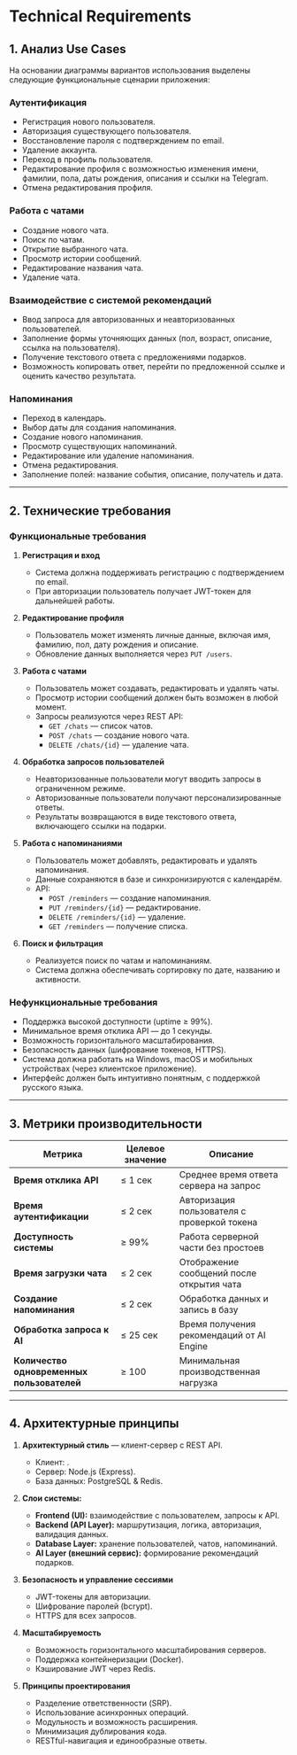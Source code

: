 # Technical Requirements

## 1. Анализ Use Cases

На основании диаграммы вариантов использования выделены следующие функциональные сценарии приложения:

### Аутентификация

- Регистрация нового пользователя.
- Авторизация существующего пользователя.
- Восстановление пароля с подтверждением по email.
- Удаление аккаунта.
- Переход в профиль пользователя.
- Редактирование профиля с возможностью изменения имени, фамилии, пола, даты рождения, описания и ссылки на Telegram.
- Отмена редактирования профиля.

### Работа с чатами

- Создание нового чата.
- Поиск по чатам.
- Открытие выбранного чата.
- Просмотр истории сообщений.
- Редактирование названия чата.
- Удаление чата.

### Взаимодействие с системой рекомендаций

- Ввод запроса для авторизованных и неавторизованных пользователей.
- Заполнение формы уточняющих данных (пол, возраст, описание, ссылка на пользователя).
- Получение текстового ответа с предложениями подарков.
- Возможность копировать ответ, перейти по предложенной ссылке и оценить качество результата.

### Напоминания

- Переход в календарь.
- Выбор даты для создания напоминания.
- Создание нового напоминания.
- Просмотр существующих напоминаний.
- Редактирование или удаление напоминания.
- Отмена редактирования.
- Заполнение полей: название события, описание, получатель и дата.

---

## 2. Технические требования

### Функциональные требования

1. **Регистрация и вход**

   - Система должна поддерживать регистрацию с подтверждением по email.
   - При авторизации пользователь получает JWT-токен для дальнейшей работы.

2. **Редактирование профиля**

   - Пользователь может изменять личные данные, включая имя, фамилию, пол, дату рождения и описание.
   - Обновление данных выполняется через `PUT /users`.

3. **Работа с чатами**

   - Пользователь может создавать, редактировать и удалять чаты.
   - Просмотр истории сообщений должен быть возможен в любой момент.
   - Запросы реализуются через REST API:
     - `GET /chats` — список чатов.
     - `POST /chats` — создание нового чата.
     - `DELETE /chats/{id}` — удаление чата.

4. **Обработка запросов пользователей**

   - Неавторизованные пользователи могут вводить запросы в ограниченном режиме.
   - Авторизованные пользователи получают персонализированные ответы.
   - Результаты возвращаются в виде текстового ответа, включающего ссылки на подарки.

5. **Работа с напоминаниями**

   - Пользователь может добавлять, редактировать и удалять напоминания.
   - Данные сохраняются в базе и синхронизируются с календарём.
   - API:
     - `POST /reminders` — создание напоминания.
     - `PUT /reminders/{id}` — редактирование.
     - `DELETE /reminders/{id}` — удаление.
     - `GET /reminders` — получение списка.

6. **Поиск и фильтрация**
   - Реализуется поиск по чатам и напоминаниям.
   - Система должна обеспечивать сортировку по дате, названию и активности.

### Нефункциональные требования

- Поддержка высокой доступности (uptime ≥ 99%).
- Минимальное время отклика API — до 1 секунды.
- Возможность горизонтального масштабирования.
- Безопасность данных (шифрование токенов, HTTPS).
- Система должна работать на Windows, macOS и мобильных устройствах (через клиентское приложение).
- Интерфейс должен быть интуитивно понятным, с поддержкой русского языка.

---

## 3. Метрики производительности

| Метрика                                    | Целевое значение | Описание                                    |
| ------------------------------------------ | ---------------- | ------------------------------------------- |
| **Время отклика API**                      | ≤ 1 сек          | Среднее время ответа сервера на запрос      |
| **Время аутентификации**                   | ≤ 2 сек          | Авторизация пользователя с проверкой токена |
| **Доступность системы**                    | ≥ 99%            | Работа серверной части без простоев         |
| **Время загрузки чата**                    | ≤ 2 сек          | Отображение сообщений после открытия чата   |
| **Создание напоминания**                   | ≤ 2 сек          | Обработка данных и запись в базу            |
| **Обработка запроса к AI**                 | ≤ 25 сек         | Время получения рекомендаций от AI Engine   |
| **Количество одновременных пользователей** | ≥ 100            | Минимальная производственная нагрузка       |

---

## 4. Архитектурные принципы

1. **Архитектурный стиль** — клиент-сервер с REST API.

   - Клиент: .
   - Сервер: Node.js (Express).
   - База данных: PostgreSQL & Redis.

2. **Слои системы:**

   - **Frontend (UI):** взаимодействие с пользователем, запросы к API.
   - **Backend (API Layer):** маршрутизация, логика, авторизация, валидация данных.
   - **Database Layer:** хранение пользователей, чатов, напоминаний.
   - **AI Layer (внешний сервис):** формирование рекомендаций подарков.

3. **Безопасность и управление сессиями**

   - JWT-токены для авторизации.
   - Шифрование паролей (bcrypt).
   - HTTPS для всех запросов.

4. **Масштабируемость**

   - Возможность горизонтального масштабирования серверов.
   - Поддержка контейнеризации (Docker).
   - Кэширование JWT через Redis.

5. **Принципы проектирования**
   - Разделение ответственности (SRP).
   - Использование асинхронных операций.
   - Модульность и возможность расширения.
   - Минимизация дублирования кода.
   - RESTful-навигация и единообразные ответы.
